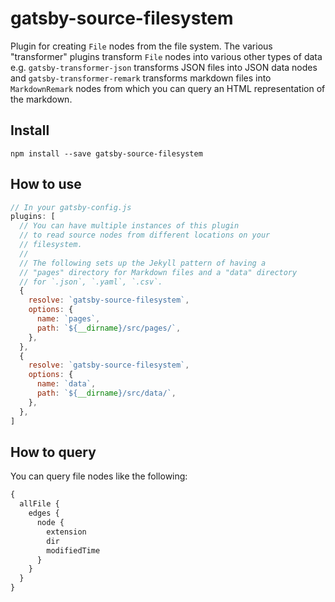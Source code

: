 # gatsby-source-filesystem

Plugin for creating `File` nodes from the file system. The various "transformer" plugins transform `File` nodes into various other types of data e.g. `gatsby-transformer-json` transforms JSON files into JSON data nodes and `gatsby-transformer-remark` transforms markdown files into `MarkdownRemark` nodes from which you can query an HTML representation of the markdown.

## Install

`npm install --save gatsby-source-filesystem`

## How to use

```javascript
// In your gatsby-config.js
plugins: [
  // You can have multiple instances of this plugin
  // to read source nodes from different locations on your
  // filesystem.
  //
  // The following sets up the Jekyll pattern of having a
  // "pages" directory for Markdown files and a "data" directory
  // for `.json`, `.yaml`, `.csv`.
  {
    resolve: `gatsby-source-filesystem`,
    options: {
      name: `pages`,
      path: `${__dirname}/src/pages/`,
    },
  },
  {
    resolve: `gatsby-source-filesystem`,
    options: {
      name: `data`,
      path: `${__dirname}/src/data/`,
    },
  },
]
```

## How to query

You can query file nodes like the following:

```graphql
{
  allFile {
    edges {
      node {
        extension
        dir
        modifiedTime
      }
    }
  }
}
```
